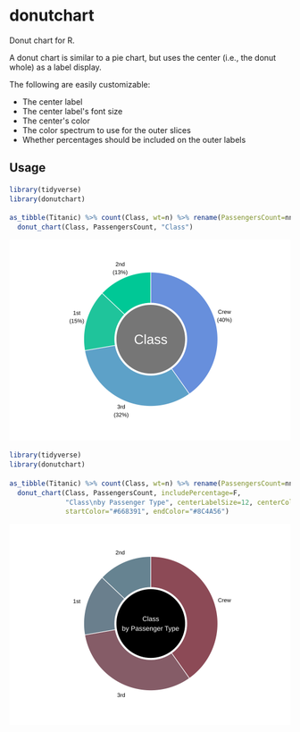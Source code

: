 # donutchart
Donut chart for R.

A donut chart is similar to a pie chart, but uses the center (i.e., the donut whole) as a label display.

The following are easily customizable:

- The center label
- The center label's font size
- The center's color
- The color spectrum to use for the outer slices
- Whether percentages should be included on the outer labels

Usage
--------

```r
library(tidyverse)
library(donutchart)

as_tibble(Titanic) %>% count(Class, wt=n) %>% rename(PassengersCount=nn) %>%
  donut_chart(Class, PassengersCount, "Class")
```

![alt text](DonutExample.svg "Example")

```r
library(tidyverse)
library(donutchart)

as_tibble(Titanic) %>% count(Class, wt=n) %>% rename(PassengersCount=nn) %>%
  donut_chart(Class, PassengersCount, includePercentage=F,
              "Class\nby Passenger Type", centerLabelSize=12, centerColor="black",
              startColor="#668391", endColor="#8C4A56")
```

![alt text](DonutExample2.svg "Example 2")
